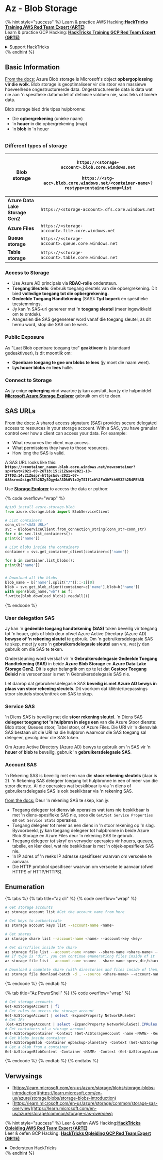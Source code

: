 # Az - Blob Storage

{% hint style="success" %}
Learn & practice AWS Hacking:<img src="../../../.gitbook/assets/image (1).png" alt="" data-size="line">[**HackTricks Training AWS Red Team Expert (ARTE)**](https://training.hacktricks.xyz/courses/arte)<img src="../../../.gitbook/assets/image (1).png" alt="" data-size="line">\
Learn & practice GCP Hacking: <img src="../../../.gitbook/assets/image (2).png" alt="" data-size="line">[**HackTricks Training GCP Red Team Expert (GRTE)**<img src="../../../.gitbook/assets/image (2).png" alt="" data-size="line">](https://training.hacktricks.xyz/courses/grte)

<details>

<summary>Support HackTricks</summary>

* Check the [**subscription plans**](https://github.com/sponsors/carlospolop)!
* **Join the** 💬 [**Discord group**](https://discord.gg/hRep4RUj7f) or the [**telegram group**](https://t.me/peass) or **follow** us on **Twitter** 🐦 [**@hacktricks\_live**](https://twitter.com/hacktricks\_live)**.**
* **Share hacking tricks by submitting PRs to the** [**HackTricks**](https://github.com/carlospolop/hacktricks) and [**HackTricks Cloud**](https://github.com/carlospolop/hacktricks-cloud) github repos.

</details>
{% endhint %}

## Basic Information

[From the docs:](https://learn.microsoft.com/en-us/azure/storage/blobs/storage-blobs-overview) Azure Blob storage is Microsoft's object **opbergoplossing vir die wolk**. Blob storage is geoptimaliseer vir die stoor van massiewe hoeveelhede ongestructureerde data. Ongestructureerde data is data wat nie aan 'n spesifieke datamodel of definisie voldoen nie, soos teks of binêre data.

Blob storage bied drie tipes hulpbronne:

* Die **opbergrekening** (unieke naam)
* 'n **houer** in die opbergrekening (map)
* 'n **blob** in 'n houer

<figure><img src="../../../.gitbook/assets/image (114).png" alt=""><figcaption></figcaption></figure>

### Different types of storage

| **Blob storage**                 | <p><code>https://&#x3C;storage-account>.blob.core.windows.net</code><br><br><code>https://&#x3C;stg-acc>.blob.core.windows.net/&#x3C;container-name>?restype=container&#x26;comp=list</code></p> |
| -------------------------------- | ------------------------------------------------------------------------------------------------------------------------------------------------------------------------------------------------ |
| **Azure Data Lake Storage Gen2** | `https://<storage-account>.dfs.core.windows.net`                                                                                                                                                 |
| **Azure Files**                  | `https://<storage-account>.file.core.windows.net`                                                                                                                                                |
| **Queue storage**                | `https://<storage-account>.queue.core.windows.net`                                                                                                                                               |
| **Table storage**                | `https://<storage-account>.table.core.windows.net`                                                                                                                                               |

### Access to Storage <a href="#about-blob-storage" id="about-blob-storage"></a>

* Use Azure AD principals via **RBAC-rolle** ondersteun.
* **Toegang Sleutels**: Gebruik toegang sleutels van die opbergrekening. Dit bied **volledige toegang tot die opbergrekening.**
* **Gedeelde Toegang Handtekening** (SAS): **Tyd** **beperk** en spesifieke toestemmings.
* Jy kan 'n SAS-url genereer met 'n **toegang sleutel** (meer ingewikkeld om te ontdek).
* Aangesien die SAS gegenereer word vanaf die toegang sleutel, as dit hernu word, stop die SAS om te werk.

### Public Exposure

As "Laat Blob openbare toegang toe" **geaktiveer** is (standaard gedeaktiveer), is dit moontlik om:

* **Openbare toegang te gee om blobs te lees** (jy moet die naam weet).
* **Lys houer blobs** en **lees** hulle.

### Connect to Storage

As jy enige **opberging** vind waartoe jy kan aansluit, kan jy die hulpmiddel [**Microsoft Azure Storage Explorer**](https://azure.microsoft.com/es-es/products/storage/storage-explorer/) gebruik om dit te doen.

## SAS URLs

[From the docs:](https://learn.microsoft.com/en-us/azure/storage/common/storage-sas-overview) A shared access signature (SAS) provides secure delegated access to resources in your storage account. With a SAS, you have granular control over how a client can access your data. For example:

* What resources the client may access.
* What permissions they have to those resources.
* How long the SAS is valid.

A SAS URL looks like this: **`https://<container_name>.blob.core.windows.net/newcontainer?sp=r&st=2021-09-26T18:15:21Z&se=2021-10-27T02:14:21Z&spr=https&sv=2021-07-08&sr=c&sig=7S%2BZySOgy4aA3Dk0V1cJyTSIf1cW%2Fu3WFkhHV32%2B4PE%3D`**

Use [**Storage Explorer**](https://azure.microsoft.com/en-us/features/storage-explorer/) to access the data or python:

{% code overflow="wrap" %}
```python
#pip3 install azure-storage-blob
from azure.storage.blob import BlobServiceClient

# List containers
conn_str="<SAS URL>"
svc = BlobServiceClient.from_connection_string(conn_str=conn_str)
for c in svc.list_containers():
print(c['name'])

# List blobs inside the containers
container = svc.get_container_client(container=c['name'])

for b in container.list_blobs():
print(b['name'])


# Download all the blobs
blob_name = b['name'].split("/")[::-1][0]
blob = svc.get_blob_client(container=c['name'],blob=b['name'])
with open(blob_name,"wb") as f:
f.write(blob.download_blob().readall())
```
{% endcode %}

### User delegation SAS <a href="#user-delegation-sas" id="user-delegation-sas"></a>

Jy kan 'n **gedeelde toegang handtekening (SAS)** token beveilig vir toegang tot 'n houer, gids of blob deur ofwel Azure Active Directory (Azure AD) **bewyse of 'n rekening sleutel** te gebruik. Om 'n gebruikersdelegasie SAS te skep, moet jy eers 'n **gebruikersdelegasie sleutel** aan vra, wat jy dan gebruik om die SAS te teken.

Ondersteuning word verskaf vir 'n **Gebruikersdelegasie Gedeelde Toegang Handtekening (SAS)** in beide **Azure Blob Storage** en **Azure Data Lake Storage Gen2**. Dit is egter belangrik om op te let dat **Gestoor Toegang Beleid** nie versoenbaar is met 'n Gebruikersdelegasie SAS nie.

Let daarop dat gebruikersdelegasie SAS **beveilig is met Azure AD bewys in plaas van stoor rekening sleutels**. Dit voorkom dat kliënte/toepassings stoor sleutels stoor/onttrek om SAS te skep.

### Service SAS

'n Diens SAS is beveilig met die **stoor rekening sleutel**. 'n Diens SAS **delegeer toegang tot 'n hulpbron in slegs een** van die Azure Stoor dienste: Blob stoor, Queues stoor, Tabel stoor, of Azure Files. Die URI vir 'n diensvlak SAS bestaan uit die URI na die hulpbron waarvoor die SAS toegang sal delegeer, gevolg deur die SAS token.

Om Azure Active Directory (Azure AD) bewys te gebruik om 'n SAS vir 'n **houer** of **blob** te beveilig, gebruik 'n **gebruikersdelegasie SAS**.

### Account SAS

'n Rekening SAS is beveilig met een van die **stoor rekening sleutels** (daar is 2). 'n Rekening SAS delegeer toegang tot hulpbronne in een of meer van die stoor dienste. Al die operasies wat beskikbaar is via 'n diens of gebruikersdelegasie SAS is ook beskikbaar via 'n rekening SAS.

[from the docs:](https://learn.microsoft.com/en-us/rest/api/storageservices/create-account-sas) Deur 'n rekening SAS te skep, kan jy:

* Toegang delegeer tot diensvlak operasies wat tans nie beskikbaar is met 'n diens-spesifieke SAS nie, soos die `Get/Set Service Properties` en `Get Service Stats` operasies.
* Toegang delegeer tot meer as een diens in 'n stoor rekening op 'n slag. Byvoorbeeld, jy kan toegang delegeer tot hulpbronne in beide Azure Blob Storage en Azure Files deur 'n rekening SAS te gebruik.
* Toegang delegeer tot skryf en verwyder operasies vir houers, queues, tabelle, en lêer deel, wat nie beskikbaar is met 'n objek-spesifieke SAS nie.
* 'n IP adres of 'n reeks IP adresse spesifiseer waarvan om versoeke te aanvaar.
* Die HTTP protokol spesifiseer waarvan om versoeke te aanvaar (ofwel HTTPS of HTTP/HTTPS).

## Enumeration

{% tabs %}
{% tab title="az cli" %}
{% code overflow="wrap" %}
```bash
# Get storage accounts
az storage account list #Get the account name from here

# Get keys to authenticate
az storage account keys list --account-name <name>

# Get shares
az storage share list --account-name <name> --account-key <key>

# Get dirs/files inside the share
az storage file list --account-name <name> --share-name <share-name> --account-key <key>
## If type is "dir", you can continue enumerationg files inside of it
az storage file list --account-name <name> --share-name <prev_dir/share-name> --account-key <key>

# Download a complete share (with directories and files inside of them)
az storage file download-batch -d . --source <share-name> --account-name <name> --account-key <key>
```
{% endcode %}
{% endtab %}

{% tab title="Az PowerShell" %}
{% code overflow="wrap" %}
```powershell
# Get storage accounts
Get-AzStorageAccount | fl
# Get rules to access the storage account
Get-AzStorageAccount | select -ExpandProperty NetworkRuleSet
# Get IPs
(Get-AzStorageAccount | select -ExpandProperty NetworkRuleSet).IPRules
# Get containers of a storage account
Get-AzStorageContainer -Context (Get-AzStorageAccount -name <NAME> -ResourceGroupName <NAME>).context
# Get blobs inside container
Get-AzStorageBlob -Container epbackup-planetary -Context (Get-AzStorageAccount -name <name> -ResourceGroupName <name>).context
# Get a blob from a container
Get-AzStorageBlobContent -Container <NAME> -Context (Get-AzStorageAccount -name <NAME> -ResourceGroupName <NAME>).context -Blob <blob_name> -Destination .\Desktop\filename.txt
```
{% endcode %}
{% endtab %}
{% endtabs %}

## Verwysings

* [https://learn.microsoft.com/en-us/azure/storage/blobs/storage-blobs-introduction](https://learn.microsoft.com/en-us/azure/storage/blobs/storage-blobs-introduction)
* [https://learn.microsoft.com/en-us/azure/storage/common/storage-sas-overview](https://learn.microsoft.com/en-us/azure/storage/common/storage-sas-overview)

{% hint style="success" %}
Leer & oefen AWS Hacking:<img src="../../../.gitbook/assets/image (1).png" alt="" data-size="line">[**HackTricks Opleiding AWS Red Team Expert (ARTE)**](https://training.hacktricks.xyz/courses/arte)<img src="../../../.gitbook/assets/image (1).png" alt="" data-size="line">\
Leer & oefen GCP Hacking: <img src="../../../.gitbook/assets/image (2).png" alt="" data-size="line">[**HackTricks Opleiding GCP Red Team Expert (GRTE)**<img src="../../../.gitbook/assets/image (2).png" alt="" data-size="line">](https://training.hacktricks.xyz/courses/grte)

<details>

<summary>Ondersteun HackTricks</summary>

* Kyk na die [**subskripsie planne**](https://github.com/sponsors/carlospolop)!
* **Sluit aan by die** 💬 [**Discord groep**](https://discord.gg/hRep4RUj7f) of die [**telegram groep**](https://t.me/peass) of **volg** ons op **Twitter** 🐦 [**@hacktricks\_live**](https://twitter.com/hacktricks\_live)**.**
* **Deel hacking truuks deur PRs in te dien na die** [**HackTricks**](https://github.com/carlospolop/hacktricks) en [**HackTricks Cloud**](https://github.com/carlospolop/hacktricks-cloud) github repos.

</details>
{% endhint %}

